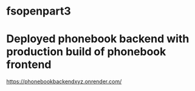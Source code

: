 # fsopenpart3
# Deployed phonebook backend with production build of phonebook frontend

https://phonebookbackendxyz.onrender.com/
